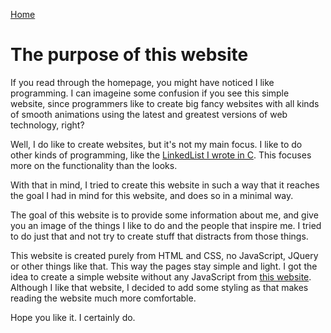 <head>
  <link rel="stylesheet" type="text/css" href="../stylesheet.css">
</head>

[Home](../index.html)

# The purpose of this website

If you read through the homepage, you might have noticed I like programming. I can imageine some confusion if you see this simple website, since programmers like to create big fancy websites with all kinds of smooth animations using the latest and greatest versions of web technology, right?

Well, I do like to create websites, but it's not my main focus. I like to do other kinds of programming, like the [LinkedList I wrote in C](./linkedlist.html). This focuses more on the functionality than the looks.

With that in mind, I tried to create this website in such a way that it reaches the goal I had in mind for this website, and does so in a minimal way.

The goal of this website is to provide some information about me, and give you an image of the things I like to do and the people that inspire me. I tried to do just that and not try to create stuff that distracts from those things.

This website is created purely from HTML and CSS, no JavaScript, JQuery or other things like that. This way the pages stay simple and light. I got the idea to create a simple website without any JavaScript from [this website](https://motherfuckingwebsite.com). Although I like that website, I decided to add some styling as that makes reading the website much more comfortable.

Hope you like it. I certainly do.

